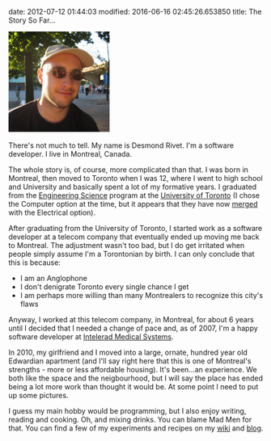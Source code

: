 date: 2012-07-12 01:44:03
modified: 2016-06-16 02:45:26.653850
title: The Story So Far...

<img src="/static/images_from_entries/me_200x200.jpg" class="about_me_selfie"
     alt="Mug shot" title="Mug shot"/>

There's not much to tell. My name is Desmond Rivet. I'm a software
developer. I live in Montreal, Canada.

The whole story is, of course, more complicated than that.  I was born in
Montreal, then moved to Toronto when I was 12, where I went to high school
and University and basically spent a lot of my formative years.  I graduated
from the [Engineering Science][1] program at the [University of Toronto][2]
(I chose the Computer option at the time, but it appears that they have now
[merged][3] with the Electrical option).

After graduating from the University of Toronto, I started work as a
software developer at a telecom company that eventually ended up moving me
back to Montreal.  The adjustment wasn't too bad, but I do get irritated
when people simply assume I'm a Torontonian by birth.  I can only conclude
that this is because:

 * I am an Anglophone
 * I don't denigrate Toronto every single chance I get
 * I am perhaps more willing than many Montrealers to recognize this city's flaws

Anyway, I worked at this telecom company, in Montreal, for about 6 years
until I decided that I needed a change of pace and, as of 2007, I'm a happy
software developer at [Intelerad Medical Systems][4].

In 2010, my girlfriend and I moved into a large, ornate, hundred year old
Edwardian apartment (and I'll say right here that this is one of Montreal's
strengths - more or less affordable housing).  It's been...an experience.
We both like the space and the neigbourhood, but I will say the place has
ended being a lot more work than thought it would be.  At some point I need
to put up some pictures.

I guess my main hobby would be programming, but I also enjoy writing,
reading and cooking.  Oh, and mixing drinks.  You can blame Mad Men for
that.  You can find a few of my experiments and recipes on my [wiki][5] and
[blog][6].

[1]: http://www.engsci.utoronto.ca/
[2]: http://www.utoronto.ca/
[3]: http://engsci.utoronto.ca/explore_our_program/majors/ece.htm
[4]: http://www.intelerad.com/en/
[5]: https://wiki.desmondrivet.com/
[6]: /blog/